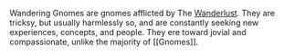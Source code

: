 Wandering Gnomes are gnomes afflicted by The [Wanderlust](?page=Gnomes#Wanderlust). 
They are tricksy, but usually harmlessly so, and are constantly seeking new experiences, concepts, and people. 
They ere toward jovial and compassionate, unlike the majority of [[Gnomes]].
